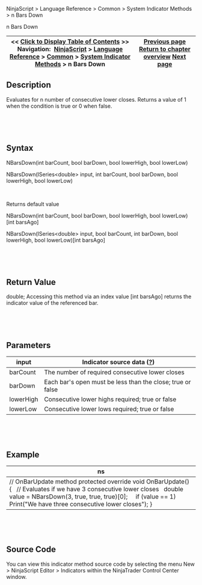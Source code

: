 ﻿


NinjaScript \> Language Reference \> Common \> System Indicator Methods \> n Bars Down






















n Bars Down







| \<\< [Click to Display Table of Contents](n_bars_down.md) \>\> **Navigation:**     [NinjaScript](ninjascript-1.md) \> [Language Reference](language_reference_wip-1.md) \> [Common](common-1.md) \> [System Indicator Methods](indicators-1.md) \> n Bars Down | [Previous page](net_change_display-1.md) [Return to chapter overview](indicators-1.md) [Next page](n_bars_up-1.md) |
| --- | --- |











## Description


Evaluates for n number of consecutive lower closes. Returns a value of 1 when the condition is true or 0 when false.


 


 


## Syntax


NBarsDown(int barCount, bool barDown, bool lowerHigh, bool lowerLow)  

NBarsDown(ISeries\<double\> input, int barCount, bool barDown, bool lowerHigh, bool lowerLow)


 


Returns default value  

NBarsDown(int barCount, bool barDown, bool lowerHigh, bool lowerLow)\[int barsAgo]  

NBarsDown(ISeries\<double\> input, bool barCount, int barDown, bool lowerHigh, bool lowerLow)\[int barsAgo]


 


 


## Return Value


double; Accessing this method via an index value \[int barsAgo] returns the indicator value of the referenced bar.


 


 


## Parameters




| input | Indicator source data ([?](valid_input_data_for_indicator-1.md)) |
| --- | --- |
| barCount | The number of required consecutive lower closes |
| barDown | Each bar's open must be less than the close; true or false |
| lowerHigh | Consecutive lower highs required; true or false |
| lowerLow | Consecutive lower lows required; true or false |



 


 


## Example




| ns |
| --- |
| // OnBarUpdate method protected override void OnBarUpdate() {    // Evaluates if we have 3 consecutive lower closes    double value \= NBarsDown(3, true, true, true)\[0];      if (value \=\= 1)        Print("We have three consecutive lower closes"); } |



 


 


## Source Code


You can view this indicator method source code by selecting the menu New \> NinjaScript Editor \> Indicators within the NinjaTrader Control Center window.








